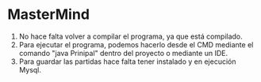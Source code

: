 # MasterMind

1) No hace falta volver a compilar el programa, ya que está compilado.
3) Para ejecutar el programa, podemos hacerlo desde el CMD mediante el comando "java Prinipal" dentro del proyecto o mediante un IDE.
2) Para guardar las partidas hace falta tener instalado y en ejecución Mysql.

